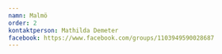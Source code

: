 ```yaml
---
namn: Malmö
order: 2
kontaktperson: Mathilda Demeter
facebook: https://www.facebook.com/groups/1103949590028687 
---
```

